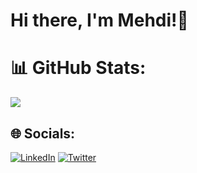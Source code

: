 # Hi there, I'm Mehdi!👋

# 📊 GitHub Stats:
![](https://github-readme-streak-stats.herokuapp.com/?user=Mr-Gholam&theme=dark&hide_border=false) 

## 🌐 Socials:
[![LinkedIn](https://img.shields.io/badge/LinkedIn-%230077B5.svg?logo=linkedin&logoColor=white)](https://linkedin.com/in/mr-gholam) [![Twitter](https://img.shields.io/badge/Twitter-%231DA1F2.svg?logo=Twitter&logoColor=white)](https://twitter.com/The_MrGholam) 



